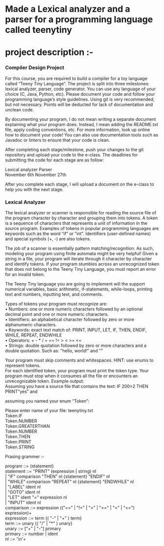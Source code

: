 # Made a Lexical analyzer and a parser for a programming language called teenytiny

# project description :-

### Compiler Design Project <br>
For this course, you are required to build a compiler for a toy language called “Teeny Tiny Language”. The project is split into three milestones: lexical analyzer, parser, code generator. You can use any language of your choice (C, Java, Python, etc). Please document your code and follow your programming language’s style guidelines. Using git is very recommended, but not necessary. Points will be deducted for lack of documentation and unclean code. <br>

By documenting your program, I do not mean writing a separate document explaining what your program does. Instead, I mean adding the README.txt file, apply coding conventions, etc. For more information, look up online how to document your code! You can also use documentation tools such as Javadoc or linters to ensure that your code is clean. <br>

After completing each stage/milestone, push your changes to the git repository and upload your code to the e-class. The deadlines for submitting the code for each stage are as follow:<br>

Lexical analyzer	Parser<br>
November 6th	November 27th<br>

After you complete each stage, I will upload a document on the e-class to help you with the next stage. <br>

### Lexical Analyzer

The lexical analyzer or scanner is responsible for reading the source file of the program character by character and grouping them into tokens.
A token is a sequence of characters that represents a unit of information in the source program. Examples of tokens in popular programming languages are keywords such as the word “if” or “int”. Identifiers (user-defined names) and special symbols (+, -) are also tokens. <br>

The job of a scanner is essentially pattern matching/recognition. As such, modeling your program using finite automata might be very helpful!
Given a string in a file, your program will iterate through it character by character and identify tokens. If your program stumbles across an unrecognized token that does not belong to the Teeny Tiny Language, you must report an error for an invalid token. <br>

The Teeny Tiny language you are going to implement will the support numerical variables, basic arithmetic, if-statements, while-loops, printing text and numbers, inputting text, and comments. <br>

Types of tokens your program must recognize are:<br>
•	Numbers: one or more numeric characters followed by an optional decimal point and one or more numeric characters.<br>
•	Identifiers: an alphabetical character followed by zero or more alphanumeric characters.<br>
•	Keywords: exact text match of: PRINT, INPUT, LET, IF, THEN, ENDIF, WHILE, REPEAT, ENDWHILE<br>
•	Operators: + - * / = == != > < >= <=<br>
•	Strings:  double quotation followed by zero or more characters and a double quotation. Such as: "hello, world!" and ""<br>

Your program must skip comments and whitespaces. HINT: use enums to represent tokens. <br>
For each identified token, your program must print the token type. Your program must stop when it consumes all the file or encounters an unrecognizable token. Example output:<br>
Assuming you have a source file that contains the text: IF 200>2 THEN PRINT”yes” and<br>

assuming you named your enum “Token”:<br>

Please enter name of your file: teenytiny.txt<br>
Token.IF<br>
Token.NUMBER<br>
Token.GREATERTHAN<br>
Token.NUMBER<br>
Token.THEN<br>
Token.PRINT<br>
Token.STRING<br>


Prasing grammer :-

program ::= {statement}<br>
statement ::= "PRINT" (expression | string) nl<br>
            | "IF" comparison "THEN" nl {statement} "ENDIF" nl<br>
            | "WHILE" comparison "REPEAT" nl {statement} "ENDWHILE" nl<br>
            | "LABEL" ident nl<br>
            | "GOTO" ident nl<br>
            | "LET" ident "=" expression nl<br>
            | "INPUT" ident nl<br>
comparison ::= expression (("==" | "!=" | ">" | ">=" | "<" | "<=") expression)+<br>
expression ::= term {( "-" | "+" ) term}<br>
term ::= unary {( "/" | "*" ) unary}<br>
unary ::= ["+" | "-"] primary<br>
primary ::= number | ident<br>
nl ::= '\n'+<br>
